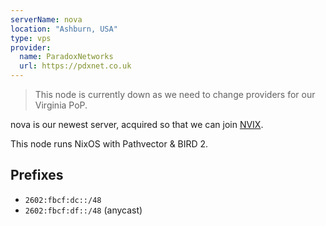 ```yaml
---
serverName: nova
location: "Ashburn, USA"
type: vps
provider:
  name: ParadoxNetworks
  url: https://pdxnet.co.uk
---
```


> This node is currently down as we need to change providers for our Virginia PoP.

nova is our newest server, acquired so that we can join [NVIX](https://nvix.us/).

This node runs NixOS with Pathvector & BIRD 2.

## Prefixes

- `2602:fbcf:dc::/48`
- `2602:fbcf:df::/48` (anycast)
